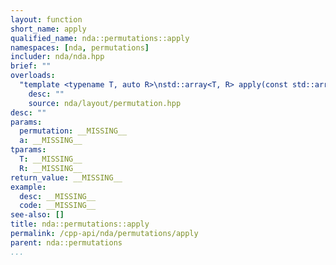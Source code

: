 ```yaml
---
layout: function
short_name: apply
qualified_name: nda::permutations::apply
namespaces: [nda, permutations]
includer: nda/nda.hpp
brief: ""
overloads:
  "template <typename T, auto R>\nstd::array<T, R> apply(const std::array<int, R> & permutation, const std::array<T, R> & a)":
    desc: ""
    source: nda/layout/permutation.hpp
desc: ""
params:
  permutation: __MISSING__
  a: __MISSING__
tparams:
  T: __MISSING__
  R: __MISSING__
return_value: __MISSING__
example:
  desc: __MISSING__
  code: __MISSING__
see-also: []
title: nda::permutations::apply
permalink: /cpp-api/nda/permutations/apply
parent: nda::permutations
...
```


